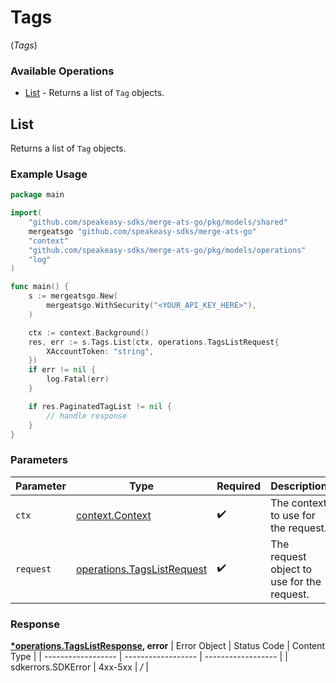 # Tags
(*Tags*)

### Available Operations

* [List](#list) - Returns a list of `Tag` objects.

## List

Returns a list of `Tag` objects.

### Example Usage

```go
package main

import(
	"github.com/speakeasy-sdks/merge-ats-go/pkg/models/shared"
	mergeatsgo "github.com/speakeasy-sdks/merge-ats-go"
	"context"
	"github.com/speakeasy-sdks/merge-ats-go/pkg/models/operations"
	"log"
)

func main() {
    s := mergeatsgo.New(
        mergeatsgo.WithSecurity("<YOUR_API_KEY_HERE>"),
    )

    ctx := context.Background()
    res, err := s.Tags.List(ctx, operations.TagsListRequest{
        XAccountToken: "string",
    })
    if err != nil {
        log.Fatal(err)
    }

    if res.PaginatedTagList != nil {
        // handle response
    }
}
```

### Parameters

| Parameter                                                                    | Type                                                                         | Required                                                                     | Description                                                                  |
| ---------------------------------------------------------------------------- | ---------------------------------------------------------------------------- | ---------------------------------------------------------------------------- | ---------------------------------------------------------------------------- |
| `ctx`                                                                        | [context.Context](https://pkg.go.dev/context#Context)                        | :heavy_check_mark:                                                           | The context to use for the request.                                          |
| `request`                                                                    | [operations.TagsListRequest](../../pkg/models/operations/tagslistrequest.md) | :heavy_check_mark:                                                           | The request object to use for the request.                                   |


### Response

**[*operations.TagsListResponse](../../pkg/models/operations/tagslistresponse.md), error**
| Error Object       | Status Code        | Content Type       |
| ------------------ | ------------------ | ------------------ |
| sdkerrors.SDKError | 4xx-5xx            | */*                |
